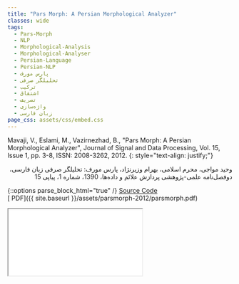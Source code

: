 ```yaml
---
title: "Pars Morph: A Persian Morphological Analyzer"
classes: wide
tags:
  - Pars-Morph
  - NLP
  - Morphological-Analysis
  - Morphological-Analyser
  - Persian-Language
  - Persian-NLP
  - پارس مورف
  - تحلیلگر صرفی
  - ترکیب
  - اشتقاق
  - تصریف
  - واژه‌سازی
  - زبان فارسی
page_css: assets/css/embed.css
---
```

Mavaji, V., Eslami, M., Vazirnezhad, B., "Pars Morph: A Persian Morphological Analyzer", Journal of Signal and Data Processing, Vol. 15, Issue 1, pp. 3-8, ISSN: 2008-3262, 2012.
{: style="text-align: justify;"}

<div dir='rtl' align='right'>
وحید مواجی، محرم اسلامی، بهرام وزیرنژاد، پارس مورف: تحلیلگر صرفی زبان فارسی، دوفصل‌نامه علمی-پژوهشی پردازش علائم و داده‌ها، 1390، شماره 1، پیاپی 15
</div>

{::options parse_block_html="true" /}
[<i class="fab fa-github-square"></i> Source Code](https://github.com/mavaji/lingu/tree/master/parsmorph)
<br>
[<i class="fas fa-file-pdf" aria-hidden="true"></i> PDF]({{ site.baseurl }}/assets/parsmorph-2012/parsmorph.pdf)

<div class="container">
<iframe class="responsive-iframe" src="{{ site.baseurl }}/assets/parsmorph-2012/parsmorph.pdf"></iframe>
</div>